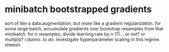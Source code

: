 # minibatch bootstrapped gradients

sort of like a data augmentation, but more like a gradient regularization. for some large batch, accumulate gradients over bootstrap resamples from that minibatch.
for n resamples, divide learning rate by n (?)... or not? or multiply? i dunno. to do: investigate hyperparameter scaling in this regime. sheesh.
